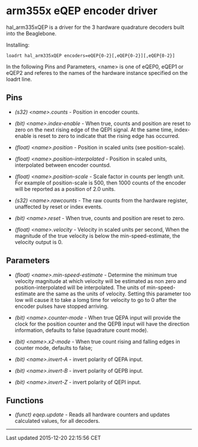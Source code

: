 arm355x eQEP encoder driver
===========================

<span id="cha:arm355xQEP-driver"></span>

hal\_arm335xQEP is a driver for the 3 hardware quadrature decoders built into the Beaglebone.

Installing:

    loadrt hal_arm335xQEP encoders=eQEP{0-2}[,eQEP{0-2}][,eQEP{0-2}]

In the following Pins and Parameters, &lt;name&gt; is one of eQEP0, eQEP1 or eQEP2 and referes to the names of the hardware instance specified on the loadrt line.

Pins
----

-   *(s32) &lt;name&gt;.counts* - Position in encoder counts.

-   *(bit) &lt;name&gt;.index-enable* - When true, counts and position are reset to zero on the next rising edge of the QEPI signal. At the same time, index-enable is reset to zero to indicate that the rising edge has occurred.

-   *(float) &lt;name&gt;.position* - Position in scaled units (see position-scale).

-   *(float) &lt;name&gt;.position-interpolated* - Position in scaled units, interpolated between encoder countsd.

-   *(float) &lt;name&gt;.position-scale* - Scale factor in counts per length unit. For example of position-scale is 500, then 1000 counts of the encoder will be reported as a position of 2.0 units.

-   *(s32) &lt;name&gt;.rawcounts* - The raw counts from the hardware register, unaffected by reset or index events.

-   *(bit) &lt;name&gt;.reset* - When true, counts and position are reset to zero.

-   *(float) &lt;name&gt;.velocity* - Velocity in scaled units per second, When the magnitude of the true velocity is below the min-speed-estimate, the velocity output is 0.

Parameters
----------

-   *(float) &lt;name&gt;.min-speed-estimate* - Determine the minimum true velocity magnitude at which velocity will be estimated as non zero and position-interpolated will be interpolated. The units of min-speed-estimate are the same as the units of velocity. Setting this parameter too low will cause it to take a lomg time for velocity to go to 0 after the encoder pulses have stopped arriving.

-   *(bit) &lt;name&gt;.counter-mode* - When true QEPA input will provide the clock for the position counter and the QEPB input will have the direction information, defaults to false (quadrature count mode).

-   *(bit) &lt;name&gt;.x2-mode* - When true count rising and falling edges in counter mode, defaults to false;

-   *(bit) &lt;name&gt;.invert-A* - invert polarity of QEPA input.

-   *(bit) &lt;name&gt;.invert-B* - invert polarity of QEPB input.

-   *(bit) &lt;name&gt;.invert-Z* - invert polarity of QEPI input.

Functions
---------

-   *(funct) eqep.update* - Reads all hardware counters and updates calculated values, for all decoders.

------------------------------------------------------------------------

Last updated 2015-12-20 22:15:56 CET



